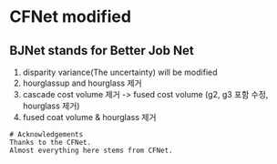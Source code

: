 # CFNet modified  
## BJNet stands for Better Job Net
1. disparity variance(The uncertainty) will be modified
2. hourglassup and hourglass 제거 
3. cascade cost volume 제거 -> fused cost volume (g2, g3 포함 수정, hourglass 제거)
4. fused coat volume & hourglass 제거

```
# Acknowledgements
Thanks to the CFNet.
Almost everything here stems from CFNet.

